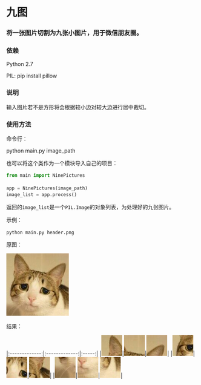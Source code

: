 # 九图

### 将一张图片切割为九张小图片，用于微信朋友圈。

### 依赖

Python 2.7

PIL: pip install pillow

### 说明

输入图片若不是方形将会根据较小边对较大边进行居中裁切。

### 使用方法

命令行：

python main.py image_path

也可以将这个类作为一个模块导入自己的项目：

```python
from main import NinePictures

app = NinePictures(image_path)
image_list = app.process()
```
返回的`image_list`是一个`PIL.Image`的对象列表，为处理好的九张图片。

示例：

`python main.py header.png`

原图：

![header.png](header.png)

结果：

|:-------------:|:-------------:|:-----:|
|![1.png](1.png)|![2.png](2.png)|![3.png](3.png)|
|![4.png](4.png)|![5.png](5.png)|![6.png](6.png)|
|![7.png](7.png)|![8.png](8.png)|![9.png](9.png)|